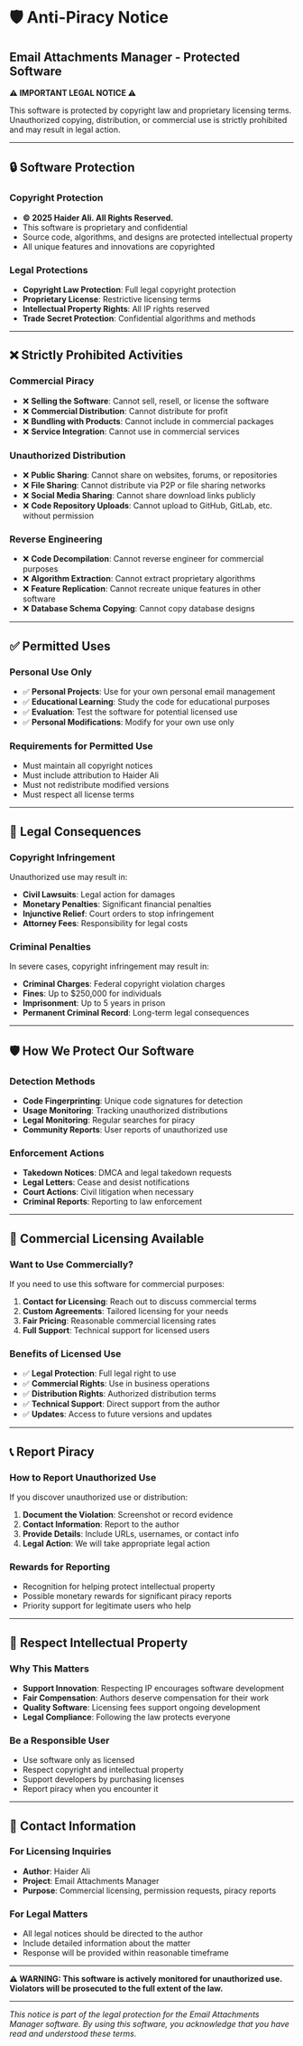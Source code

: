 # 🛡️ Anti-Piracy Notice

## Email Attachments Manager - Protected Software

**⚠️ IMPORTANT LEGAL NOTICE ⚠️**

This software is protected by copyright law and proprietary licensing terms. Unauthorized copying, distribution, or commercial use is strictly prohibited and may result in legal action.

---

## 🔒 Software Protection

### Copyright Protection
- **© 2025 Haider Ali. All Rights Reserved.**
- This software is proprietary and confidential
- Source code, algorithms, and designs are protected intellectual property
- All unique features and innovations are copyrighted

### Legal Protections
- **Copyright Law Protection**: Full legal copyright protection
- **Proprietary License**: Restrictive licensing terms
- **Intellectual Property Rights**: All IP rights reserved
- **Trade Secret Protection**: Confidential algorithms and methods

---

## ❌ Strictly Prohibited Activities

### Commercial Piracy
- ❌ **Selling the Software**: Cannot sell, resell, or license the software
- ❌ **Commercial Distribution**: Cannot distribute for profit
- ❌ **Bundling with Products**: Cannot include in commercial packages
- ❌ **Service Integration**: Cannot use in commercial services

### Unauthorized Distribution
- ❌ **Public Sharing**: Cannot share on websites, forums, or repositories
- ❌ **File Sharing**: Cannot distribute via P2P or file sharing networks
- ❌ **Social Media Sharing**: Cannot share download links publicly
- ❌ **Code Repository Uploads**: Cannot upload to GitHub, GitLab, etc. without permission

### Reverse Engineering
- ❌ **Code Decompilation**: Cannot reverse engineer for commercial purposes
- ❌ **Algorithm Extraction**: Cannot extract proprietary algorithms
- ❌ **Feature Replication**: Cannot recreate unique features in other software
- ❌ **Database Schema Copying**: Cannot copy database designs

---

## ✅ Permitted Uses

### Personal Use Only
- ✅ **Personal Projects**: Use for your own personal email management
- ✅ **Educational Learning**: Study the code for educational purposes
- ✅ **Evaluation**: Test the software for potential licensed use
- ✅ **Personal Modifications**: Modify for your own use only

### Requirements for Permitted Use
- Must maintain all copyright notices
- Must include attribution to Haider Ali
- Must not redistribute modified versions
- Must respect all license terms

---

## 🚨 Legal Consequences

### Copyright Infringement
Unauthorized use may result in:
- **Civil Lawsuits**: Legal action for damages
- **Monetary Penalties**: Significant financial penalties
- **Injunctive Relief**: Court orders to stop infringement
- **Attorney Fees**: Responsibility for legal costs

### Criminal Penalties
In severe cases, copyright infringement may result in:
- **Criminal Charges**: Federal copyright violation charges
- **Fines**: Up to $250,000 for individuals
- **Imprisonment**: Up to 5 years in prison
- **Permanent Criminal Record**: Long-term legal consequences

---

## 🛡️ How We Protect Our Software

### Detection Methods
- **Code Fingerprinting**: Unique code signatures for detection
- **Usage Monitoring**: Tracking unauthorized distributions
- **Legal Monitoring**: Regular searches for piracy
- **Community Reports**: User reports of unauthorized use

### Enforcement Actions
- **Takedown Notices**: DMCA and legal takedown requests
- **Legal Letters**: Cease and desist notifications
- **Court Actions**: Civil litigation when necessary
- **Criminal Reports**: Reporting to law enforcement

---

## 💼 Commercial Licensing Available

### Want to Use Commercially?
If you need to use this software for commercial purposes:

1. **Contact for Licensing**: Reach out to discuss commercial terms
2. **Custom Agreements**: Tailored licensing for your needs
3. **Fair Pricing**: Reasonable commercial licensing rates
4. **Full Support**: Technical support for licensed users

### Benefits of Licensed Use
- ✅ **Legal Protection**: Full legal right to use
- ✅ **Commercial Rights**: Use in business operations
- ✅ **Distribution Rights**: Authorized distribution terms
- ✅ **Technical Support**: Direct support from the author
- ✅ **Updates**: Access to future versions and updates

---

## 📞 Report Piracy

### How to Report Unauthorized Use
If you discover unauthorized use or distribution:

1. **Document the Violation**: Screenshot or record evidence
2. **Contact Information**: Report to the author
3. **Provide Details**: Include URLs, usernames, or contact info
4. **Legal Action**: We will take appropriate legal action

### Rewards for Reporting
- Recognition for helping protect intellectual property
- Possible monetary rewards for significant piracy reports
- Priority support for legitimate users who help

---

## 🤝 Respect Intellectual Property

### Why This Matters
- **Support Innovation**: Respecting IP encourages software development
- **Fair Compensation**: Authors deserve compensation for their work
- **Quality Software**: Licensing fees support ongoing development
- **Legal Compliance**: Following the law protects everyone

### Be a Responsible User
- Use software only as licensed
- Respect copyright and intellectual property
- Support developers by purchasing licenses
- Report piracy when you encounter it

---

## 📧 Contact Information

### For Licensing Inquiries
- **Author**: Haider Ali
- **Project**: Email Attachments Manager
- **Purpose**: Commercial licensing, permission requests, piracy reports

### For Legal Matters
- All legal notices should be directed to the author
- Include detailed information about the matter
- Response will be provided within reasonable timeframe

---

**⚠️ WARNING: This software is actively monitored for unauthorized use. Violators will be prosecuted to the full extent of the law.**

---

*This notice is part of the legal protection for the Email Attachments Manager software. By using this software, you acknowledge that you have read and understood these terms.*
